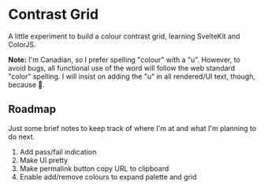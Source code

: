 # Contrast Grid

A little experiment to build a colour contrast grid, learning SvelteKit and ColorJS.

**Note:** I'm Canadian, so I prefer spelling "colour" with a "u". However, to avoid bugs, all functional use of the word will follow the web standard "color" spelling. I will insist on adding the "u" in all rendered/UI text, though, because 🍁.

## Roadmap

Just some brief notes to keep track of where I'm at and what I'm planning to do next.

1. Add pass/fail indication
1. Make UI pretty
1. Make permalink button copy URL to clipboard
1. Enable add/remove colours to expand palette and grid
